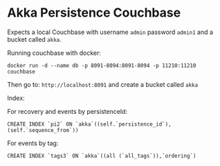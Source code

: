 # Akka Persistence Couchbase

Expects a local Couchbase with username `admin` password `admin1` and a 
bucket called `akka`.

Running couchbase with docker:

```
docker run -d --name db -p 8091-8094:8091-8094 -p 11210:11210 couchbase  
```

Then go to: `http://localhost:8091` and create a bucket called `akka`

Index:

For recovery and events by persistenceId:
```
CREATE INDEX `pi2` ON `akka`((self.`persistence_id`),(self.`sequence_from`))
```

For events by tag:
```
CREATE INDEX `tags3` ON `akka`((all (`all_tags`)),`ordering`)
```

